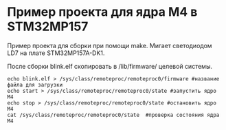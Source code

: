 # Пример проекта для ядра M4 в STM32MP157

Пример проекта для сборки при помощи make. Мигает светодиодом LD7 на плате STM32MP157A-DK1.

После сборки blink.elf скопировать в /lib/firmware/ целевой системы.

```
echo blink.elf > /sys/class/remoteproc/remoteproc0/firmware #название файла для загрузки
echo start > /sys/class/remoteproc/remoteproc0/state #запустить ядро M4
echo stop > /sys/class/remoteproc/remoteproc0/state #остановить ядро M4
cat /sys/class/remoteproc/remoteproc0/state  #проверка состояния ядра M4
```
